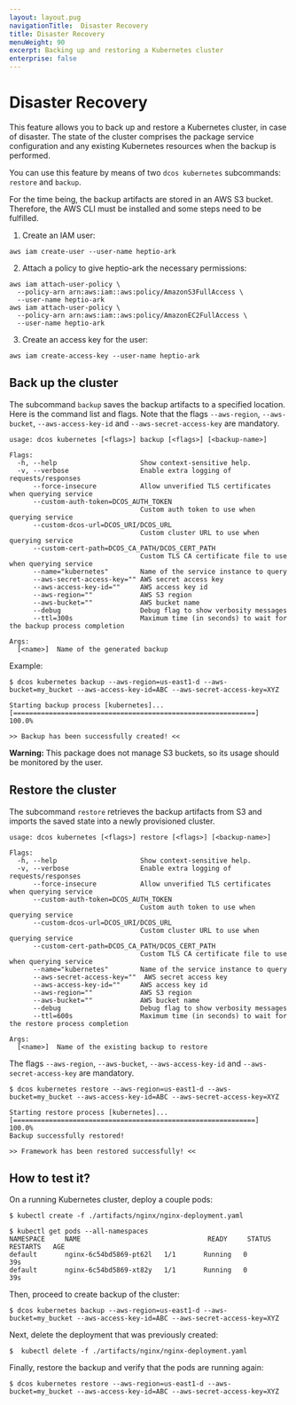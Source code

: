 ```yaml
---
layout: layout.pug
navigationTitle:  Disaster Recovery
title: Disaster Recovery
menuWeight: 90
excerpt: Backing up and restoring a Kubernetes cluster
enterprise: false
---
```


<!-- This source repo for this topic is https://github.com/mesosphere/dcos-kubernetes -->


# Disaster Recovery

This feature allows you to back up and restore a Kubernetes cluster, in case of disaster.
The state of the cluster comprises the package service configuration and any existing
Kubernetes resources when the backup is performed.

You can use this feature by means of two `dcos kubernetes` subcommands: `restore` and `backup`.

For the time being, the backup artifacts are stored in an AWS S3 bucket. Therefore, the AWS CLI
must be installed and some steps need to be fulfilled.

1. Create an IAM user:
  ```
  aws iam create-user --user-name heptio-ark
  ```

2. Attach a policy to give heptio-ark the necessary permissions:
  ```
  aws iam attach-user-policy \
    --policy-arn arn:aws:iam::aws:policy/AmazonS3FullAccess \
    --user-name heptio-ark
  aws iam attach-user-policy \
    --policy-arn arn:aws:iam::aws:policy/AmazonEC2FullAccess \
    --user-name heptio-ark
  ```

3. Create an access key for the user:
  ```
  aws iam create-access-key --user-name heptio-ark
  ```

## Back up the cluster

The subcommand `backup` saves the backup artifacts to a specified location. Here is the command list and flags. Note that the flags `--aws-region`, `--aws-bucket`, `--aws-access-key-id` and `--aws-secret-access-key` are mandatory.

````
usage: dcos kubernetes [<flags>] backup [<flags>] [<backup-name>]

Flags:
  -h, --help                     Show context-sensitive help.
  -v, --verbose                  Enable extra logging of requests/responses
      --force-insecure           Allow unverified TLS certificates when querying service
      --custom-auth-token=DCOS_AUTH_TOKEN
                                 Custom auth token to use when querying service
      --custom-dcos-url=DCOS_URI/DCOS_URL
                                 Custom cluster URL to use when querying service
      --custom-cert-path=DCOS_CA_PATH/DCOS_CERT_PATH
                                 Custom TLS CA certificate file to use when querying service
      --name="kubernetes"        Name of the service instance to query
      --aws-secret-access-key="" AWS secret access key
      --aws-access-key-id=""     AWS access key id
      --aws-region=""            AWS S3 region
      --aws-bucket=""            AWS bucket name
      --debug                    Debug flag to show verbosity messages
      --ttl=300s                 Maximum time (in seconds) to wait for the backup process completion

Args:
  [<name>]  Name of the generated backup
````

Example:

````
$ dcos kubernetes backup --aws-region=us-east1-d --aws-bucket=my_bucket --aws-access-key-id=ABC --aws-secret-access-key=XYZ

Starting backup process [kubernetes]...
[=============================================================]  100.0%

>> Backup has been successfully created! <<

````

**Warning:** This package does not manage S3 buckets, so its usage should be monitored by the user.

## Restore the cluster

The subcommand `restore` retrieves the backup artifacts from S3 and imports the saved state into a newly
provisioned cluster.

```
usage: dcos kubernetes [<flags>] restore [<flags>] [<backup-name>]

Flags:
  -h, --help                     Show context-sensitive help.
  -v, --verbose                  Enable extra logging of requests/responses
      --force-insecure           Allow unverified TLS certificates when querying service
      --custom-auth-token=DCOS_AUTH_TOKEN
                                 Custom auth token to use when querying service
      --custom-dcos-url=DCOS_URI/DCOS_URL
                                 Custom cluster URL to use when querying service
      --custom-cert-path=DCOS_CA_PATH/DCOS_CERT_PATH
                                 Custom TLS CA certificate file to use when querying service
      --name="kubernetes"        Name of the service instance to query
      --aws-secret-access-key=""  AWS secret access key
      --aws-access-key-id=""     AWS access key id
      --aws-region=""            AWS S3 region
      --aws-bucket=""            AWS bucket name
      --debug                    Debug flag to show verbosity messages
      --ttl=600s                 Maximum time (in seconds) to wait for the restore process completion

Args:
  [<name>]  Name of the existing backup to restore
```

The flags `--aws-region`, `--aws-bucket`, `--aws-access-key-id` and `--aws-secret-access-key` are mandatory.

```
$ dcos kubernetes restore --aws-region=us-east1-d --aws-bucket=my_bucket --aws-access-key-id=ABC --aws-secret-access-key=XYZ

Starting restore process [kubernetes]...
[=============================================================]  100.0%
Backup successfully restored!

>> Framework has been restored successfully! <<
```

## How to test it?

On a running Kubernetes cluster, deploy a couple pods:
```
$ kubectl create -f ./artifacts/nginx/nginx-deployment.yaml
```

```
$ kubectl get pods --all-namespaces
NAMESPACE     NAME                                READY     STATUS    RESTARTS   AGE
default       nginx-6c54bd5869-pt62l   1/1       Running   0          39s
default       nginx-6c54bd5869-xt82y   1/1       Running   0          39s
```

Then, proceed to create backup of the cluster:

```
$ dcos kubernetes backup --aws-region=us-east1-d --aws-bucket=my_bucket --aws-access-key-id=ABC --aws-secret-access-key=XYZ
```

Next, delete the deployment that was previously created:

```
$  kubectl delete -f ./artifacts/nginx/nginx-deployment.yaml
```

Finally, restore the backup and verify that the pods are running again:

```
$ dcos kubernetes restore --aws-region=us-east1-d --aws-bucket=my_bucket --aws-access-key-id=ABC --aws-secret-access-key=XYZ
```
